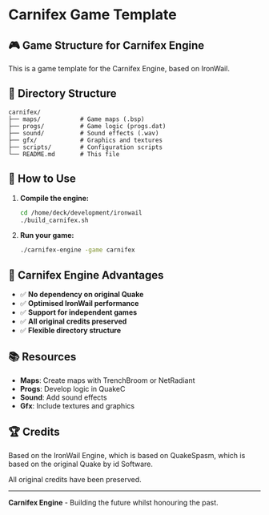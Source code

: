 # Carnifex Game Template

## 🎮 **Game Structure for Carnifex Engine**

This is a game template for the Carnifex Engine, based on IronWail.

## 📁 **Directory Structure**

```
carnifex/
├── maps/           # Game maps (.bsp)
├── progs/          # Game logic (progs.dat)
├── sound/          # Sound effects (.wav)
├── gfx/            # Graphics and textures
├── scripts/        # Configuration scripts
└── README.md       # This file
```

## 🚀 **How to Use**

1. **Compile the engine:**
   ```bash
   cd /home/deck/development/ironwail
   ./build_carnifex.sh
   ```

2. **Run your game:**
   ```bash
   ./carnifex-engine -game carnifex
   ```

## 🎯 **Carnifex Engine Advantages**

- ✅ **No dependency on original Quake**
- ✅ **Optimised IronWail performance**
- ✅ **Support for independent games**
- ✅ **All original credits preserved**
- ✅ **Flexible directory structure**

## 📚 **Resources**

- **Maps**: Create maps with TrenchBroom or NetRadiant
- **Progs**: Develop logic in QuakeC
- **Sound**: Add sound effects
- **Gfx**: Include textures and graphics

## 🏆 **Credits**

Based on the IronWail Engine, which is based on QuakeSpasm, which is based on the original Quake by id Software.

All original credits have been preserved.

---

**Carnifex Engine** - Building the future whilst honouring the past.
